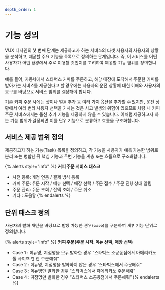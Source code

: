 ```yaml
---
depth_order: 1
---
```


# 기능 정의

VUX 디자인의 첫 번째 단계는 제공하고자 하는 서비스의 타겟 사용자와 사용자의 상황을 분석하고, 제공할 주요 기능을 목록으로 정의하는 단계입니다. 즉, 이 서비스를 어떤 사용자가 어떤 환경에서 주로 이용할 것인지를 고려하여 제공할 기능 범위를 정의합니다.

예를 들어, 자동차에서 스타벅스 커피를 주문하고, 해당 매장에 도착해서 주문한 커피를 받아가는 서비스를 제공한다고 할 경우에는 사용자의 운전 상황에 대한 이해와 사용자의 요구를 바탕으로 서비스 범위를 결정해야 합니다.

기존 커피 주문 시에는 샷이나 얼음 추가 등 여러 가지 옵션을 추가할 수 있지만, 운전 상황에서 여러 번의 사용자 선택을 거치는 것은 사고 발생의 위험이 있으므로 차량 내 커피 주문 서비스에서는 옵션 추가 기능을 제공하지 않을 수 있습니다. 이처럼 제공하고자 하는 기능 범위가 결정되면 이를 단위 기능으로 분류하고 흐름을 구조화합니다.

## 서비스 제공 범위 정의

제공하고자 하는 기능\(Task\) 목록을 정의하고, 각 기능을 사용자가 예측 가능한 범위로 분리 또는 병합한 뒤 핵심 기능과 주변 기능을 계층 또는 흐름으로 구조화합니다.

{% alerts style="info" %}
**커피 주문 서비스 태스크**

* 사전 등록: 계정 연동 / 결제 방식 등록
* 커피 주문: 주문 시작 / 메뉴 선택 / 매장 선택 / 주문 접수 / 주문 진행 상태 알림
* 주문 관리: 주문 조회 / 잔액 조회 / 주문 취소
* 기타 : 도움말
{% endalerts %}

## 단위 태스크 정의

사용자의 발화 패턴을 바탕으로 발생 가능한 경우\(case\)를 구분하여 세부 기능 단위로 정의합니다.

{% alerts style="info" %}
**커피 주문\(주문 시작. 메뉴 선택, 매장 선택\)**

* Case 1 : 메뉴명, 지점명을 모두 발화한 경우 “스타벅스 소공동점에서 아메리카노 톨 사이즈 한 잔 주문해줘”
* Case 2 : 메뉴명, 지점명을 발화하지 않은 경우 “스타벅스에서 주문해줘”
* Case 3 : 메뉴명만 발화한 경우 “스타벅스에서 아메리카노 주문해줘”
* Case 4 : 지점명만 발화한 경우 “스타벅스 소공동점에서 주문해줘”
{% endalerts %}

